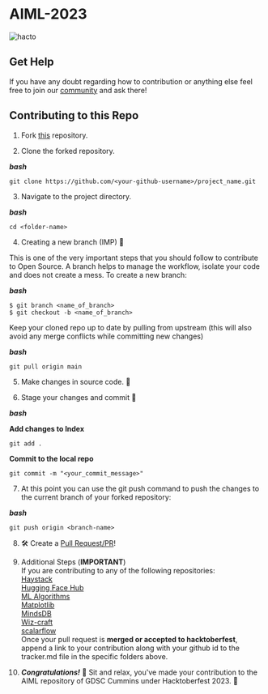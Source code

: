 # AIML-2023

![hacto](https://github.com/Google-Developer-Student-Club-CCOEW/Competitive-Programming-2023/assets/56436897/c430bbf2-5b14-40bf-8e91-748b629c766b)

## Get Help
If you have any doubt regarding how to contribution or anything else feel free to join our [community](https://chat.whatsapp.com/GHBVGGn3WdMCBCzeRvqdVZ) and ask there!

## Contributing to this Repo

1. Fork [this](https://github.com/Google-Developer-Student-Club-CCOEW/AIML-2023/fork) repository.

2. Clone the forked repository.

***bash***
```
git clone https://github.com/<your-github-username>/project_name.git
```

3. Navigate to the project directory.

***bash***
```
cd <folder-name>
```

4. Creating a new branch (IMP) 🌱
   
This is one of the very important steps that you should follow to contribute to Open Source. A branch helps to manage the workflow, isolate your code and does not create a mess. To create a new branch:

***bash***
```
$ git branch <name_of_branch>
$ git checkout -b <name_of_branch>
```

Keep your cloned repo up to date by pulling from upstream (this will also avoid any merge conflicts while committing new changes)

***bash***
```
git pull origin main
```

5. Make changes in source code. 🚀

6. Stage your changes and commit 📝

***bash***

**Add changes to Index**
```
git add .
```

**Commit to the local repo**
```
git commit -m "<your_commit_message>"
```

7. At this point you can use the git push command to push the changes to the current branch of your forked repository:

***bash***
```
git push origin <branch-name>
```

8. 🛠 Create a [Pull Request/PR](https://help.github.com/en/github/collaborating-with-issues-and-pull-requests/creating-a-pull-request)!


9. Additional Steps (**IMPORTANT**) <br>
If you are contributing to any of the following repositories: <br>
[Haystack](https://github.com/Google-Developer-Student-Club-CCOEW/AIML-2023-GDSC-CUMMINS-X-GDSC-MMCOE/tree/main/Haystack) <br>
   [Hugging Face Hub](https://github.com/Google-Developer-Student-Club-CCOEW/AIML-2023-GDSC-CUMMINS-X-GDSC-MMCOE/tree/main/HuggingFace_Hub) <br>
   [ML Algorithms](https://github.com/Google-Developer-Student-Club-CCOEW/AIML-2023-GDSC-CUMMINS-X-GDSC-MMCOE/tree/main/ML%20Algorithms) <br>
   [Matplotlib](https://github.com/Google-Developer-Student-Club-CCOEW/AIML-2023-GDSC-CUMMINS-X-GDSC-MMCOE/tree/main/Matplotlib) <br>
   [MindsDB](https://github.com/Google-Developer-Student-Club-CCOEW/AIML-2023-GDSC-CUMMINS-X-GDSC-MMCOE/tree/main/MindsDB) <br>
   [Wiz-craft](https://github.com/Google-Developer-Student-Club-CCOEW/AIML-2023-GDSC-CUMMINS-X-GDSC-MMCOE/tree/main/Wiz-craft) <br>
   [scalarflow](https://github.com/Google-Developer-Student-Club-CCOEW/AIML-2023-GDSC-CUMMINS-X-GDSC-MMCOE/tree/main/scalarflow)
<br> Once your pull request is **merged or accepted to hacktoberfest**, append a link to your contribution along with your github id to the tracker.md file in the specific folders above.
   
11. ***Congratulations!***  🎉 Sit and relax, you've made your contribution to the AIML repository of GDSC Cummins under Hacktoberfest 2023.  🌟
